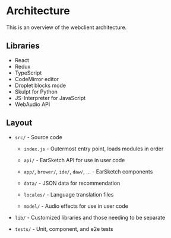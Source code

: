 # Architecture

This is an overview of the webclient architecture.

## Libraries

- React
- Redux
- TypeScript
- CodeMirror editor
- Droplet blocks mode
- Skulpt for Python
- JS-Interpreter for JavaScript
- WebAudio API

## Layout

- `src/` - Source code

    - `index.js` - Outermost entry point, loads modules in order

    - `api/` - EarSketch API for use in user code

    - `app/`, `brower/`, `ide/`, `daw/`, ... - EarSketch components

    - `data/` - JSON data for recommendation

    - `locales/` - Language translation files

    - `model/` - Audio effects for use in user code

- `lib/` - Customized libraries and those needing to be separate

- `tests/` - Unit, component, and e2e tests
